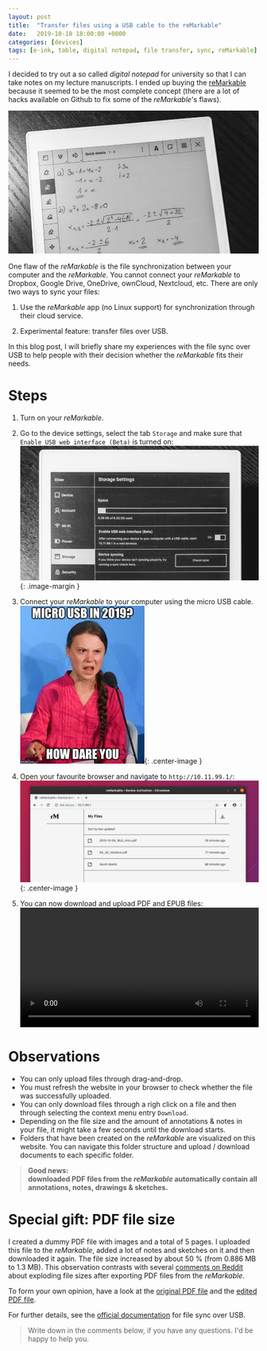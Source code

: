 ```yaml
---
layout: post
title:  "Transfer files using a USB cable to the reMarkable"
date:   2019-10-18 18:00:00 +0000
categories: [devices]
tags: [e-ink, table, digital notepad, file transfer, sync, reMarkable]
---
```


I decided to try out a so called _digital notepad_ for university so that I can take notes on my lecture manuscripts. I ended up buying the [reMarkable](https://remarkable.com/) because it seemed to be the most complete concept (there are a lot of hacks available on Github to fix some of the _reMarkable_'s flaws).

![reMarkable Note](/assets/2019-10-18/reMarkableNote.jpg)

One flaw of the _reMarkable_ is the file synchronization between your computer and the _reMarkable_. You cannot connect your _reMarkable_ to Dropbox, Google Drive, OneDrive, ownCloud, Nextcloud, etc. There are only two ways to sync your files:

1. Use the _reMarkable_ app (no Linux support) for synchronization through their cloud service.

2. Experimental feature: transfer files over USB.

In this blog post, I will briefly share my experiences with the file sync over USB to help people with their decision whether the _reMarkable_ fits their needs.

# Steps

1. Turn on your _reMarkable_.

2. Go to the device settings, select the tab `Storage` and make sure that `Enable USB web interface (Beta)` is turned on:
    ![](/assets/2019-10-18/reMarkableEnableWebInterface.jpg){: .image-margin }

3. Connect your _reMarkable_ to your computer using the micro USB cable.
    ![](/assets/2019-10-18/gretaMeme.jpg){: .center-image }

4. Open your favourite browser and navigate to `http://10.11.99.1/`:
    ![](/assets/2019-10-18/reMarkableWebUiScreenshot.png){: .center-image }

5. You can now download and upload PDF and EPUB files:
    <video width="100%" src="/assets/2019-10-18/screencaptureUploadDownload.mp4" loop autoplay></video>

# Observations

* You can only upload files through drag-and-drop.
* You must refresh the website in your browser to check whether the file was successfully uploaded.
* You can only download files through a righ click on a file and then through selecting the context menu entry `Download`.
* Depending on the file size and the amount of annotations & notes in your file, it might take a few seconds until the download starts.
* Folders that have been created on the _reMarkable_ are visualized on this website. You can navigate this folder structure and upload / download documents to each specific folder.

> **Good news:  
> downloaded PDF files from the _reMarkable_ automatically contain all annotations, notes, drawings & sketches.**

# Special gift: PDF file size

I created a dummy PDF file with images and a total of 5 pages. I uploaded this file to the _reMarkable_, added a lot of notes and sketches on it and then downloaded it again. The file size increased by about 50 % (from 0.886 MB to 1.3 MB). This observation contrasts with several [comments on Reddit](https://www.reddit.com/r/RemarkableTablet/comments/8ihqbs/massive_problem_when_exporting_notespdfs_from/) about exploding file sizes after exporting PDF files from the _reMarkable_.

To form your own opinion, have a look at the [original PDF file](/assets/2019-10-18/loremIpsum.pdf) and the [edited PDF file](/assets/2019-10-18/loremIpsumEdited.pdf).


For further details, see the [official documentation](https://support.remarkable.com/hc/en-us/articles/360002661337-Transferring-files-using-a-USB-cable) for file sync over USB.

> Write down in the comments below, if you have any questions. I'd be happy to help you.
